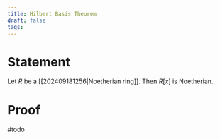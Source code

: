 ```yaml
---
title: Hilbert Basis Theorem
draft: false
tags:
---
```

# Statement
Let $R$ be a [[202409181256|Noetherian ring]]. Then $R[x]$ is Noetherian. 

# Proof
#todo 